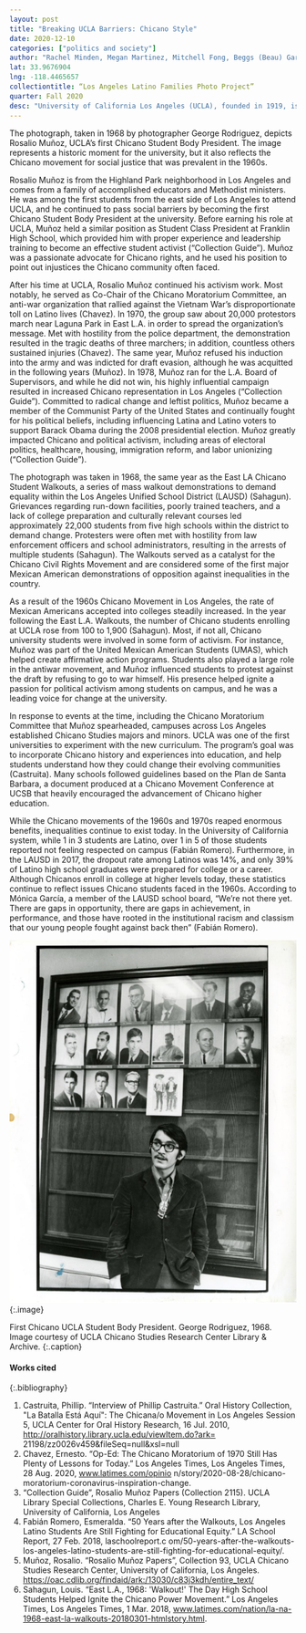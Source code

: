 ```yaml
---
layout: post
title: "Breaking UCLA Barriers: Chicano Style"
date: 2020-12-10
categories: ["politics and society"]
author: "Rachel Minden, Megan Martinez, Mitchell Fong, Beggs (Beau) Gardner"
lat: 33.9676904
lng: -118.4465657
collectiontitle: “Los Angeles Latino Families Photo Project”
quarter: Fall 2020
desc: "University of California Los Angeles (UCLA), founded in 1919, is a public university located in the Westwood neighborhood of Los Angeles. Throughout its history, UCLA has made major contributions to various social activism movements, including the Chicano Movement of the 1960s and 1970s.The picture was taken at Kerckhoff Hall of UCLA’s first Chicano student body president for an L.A. Times article on Chicano student activism."
---
```

The photograph, taken in 1968 by photographer George Rodriguez, depicts Rosalio Muñoz, UCLA’s first Chicano Student Body President. The image represents a historic moment for the university, but it also reflects the Chicano movement for social justice that was prevalent in the 1960s. 

Rosalio Muñoz is from the Highland Park neighborhood in Los Angeles and comes from a family of accomplished educators and Methodist ministers. He was among the first students from the east side of  Los Angeles to attend UCLA, and he continued to pass social barriers by becoming the first Chicano Student Body President at the university. Before earning his role at UCLA, Muñoz held a similar position as Student Class President at Franklin High School, which provided him with proper experience and leadership training to become an effective student activist (“Collection Guide”). Muñoz was a passionate advocate for Chicano rights, and he used his position to point out injustices the Chicano community often faced. 

After his time at UCLA, Rosalio Muñoz continued his activism work. Most notably, he served as Co-Chair of the Chicano Moratorium Committee, an anti-war organization that rallied against the Vietnam War’s disproportionate toll on Latino lives (Chavez). In 1970, the group saw about 20,000 protestors march near Laguna Park in East L.A. in order to spread the organization’s message. Met with hostility from the police department, the demonstration resulted in the tragic deaths of three marchers; in addition, countless others sustained injuries (Chavez). The same year, Muñoz refused his induction into the army and was indicted for draft evasion, although he was acquitted in the following years (Muñoz). In 1978, Muñoz ran for the L.A. Board of Supervisors, and while he did not win, his highly influential campaign resulted in increased Chicano representation in Los Angeles (“Collection Guide”). Committed to radical change and leftist politics, Muñoz became a member of the Communist Party of the United States and continually fought for his political beliefs, including influencing Latina and Latino voters to support Barack Obama during the 2008 presidential election. Muñoz greatly impacted Chicano and political activism, including areas of electoral politics, healthcare, housing, immigration reform, and labor unionizing (“Collection Guide”). 

The photograph was taken in 1968, the same year as the East LA Chicano Student Walkouts, a series of mass walkout demonstrations to demand equality within the Los Angeles Unified School District (LAUSD) (Sahagun). Grievances regarding run-down facilities, poorly trained teachers, and a lack of college preparation and culturally relevant courses led approximately 22,000 students from five high schools within the district to demand change. Protesters were often met with hostility from law enforcement officers and school administrators, resulting in the arrests of multiple students (Sahagun). The Walkouts served as a catalyst for the Chicano Civil Rights Movement and are considered some of the first major Mexican American demonstrations of opposition against inequalities in the country. 

As a result of the 1960s Chicano Movement in Los Angeles, the rate of Mexican Americans accepted into colleges steadily increased. In the year following the East L.A. Walkouts, the number of Chicano students enrolling at UCLA rose from 100 to 1,900 (Sahagun). Most, if not all, Chicano university students were involved in some form of activism. For instance, Muñoz was part of the United Mexican American Students (UMAS), which helped create affirmative action programs. Students also played a large role in the antiwar movement, and Muñoz influenced students to protest against the draft by refusing to go to war himself. His presence helped ignite a passion for political activism among students on campus, and he was a leading voice for change at the university. 

In response to events at the time, including the Chicano Moratorium Committee that Muñoz spearheaded, campuses across Los Angeles established Chicano Studies majors and minors. UCLA was one of the first universities to experiment with the new curriculum. The program’s goal was to incorporate Chicano history and experiences into education, and help students understand how they could change their evolving communities (Castruita). Many schools followed guidelines based on the Plan de Santa Barbara, a document produced at a Chicano Movement Conference at UCSB that heavily encouraged the advancement of Chicano higher education. 
	
While the Chicano movements of the 1960s and 1970s reaped enormous benefits, inequalities continue to exist today. In the University of California system, while 1 in 3 students are Latino, over 1 in 5 of those students reported not feeling respected on campus (Fabián Romero). Furthermore, in the LAUSD in 2017, the dropout rate among Latinos was 14%, and only 39% of Latino high school graduates were prepared for college or a career. Although Chicanos enroll in college at higher levels today, these statistics continue to reflect issues Chicano students faced in the 1960s. According to Mónica García, a member of the LAUSD school board, “We’re not there yet. There are gaps in opportunity, there are gaps in achievement, in performance, and those have rooted in the institutional racism and classism that our young people fought against back then” (Fabián Romero). 

![This is a black and white image of the first Chicano Student Body President at UCLA, Rosalio Muñoz. He is standing in front of a cabinet with images of the former student body presidents of UCLA, whom all are white except for one black man. His photo that is displayed is unique to the others not only because he is of a different racial background but because it is a photo of him standing with another person and wearing a sombrero whereas the other photos are solo head shots with no hats or accessories.](images/F20-Lec10-02.png)
  {:.image}

First Chicano UCLA Student Body President. George Rodriguez, 1968. Image courtesy of UCLA Chicano Studies Research Center Library & Archive.
  {:.caption}


#### Works cited

{:.bibliography}
1. Castruita, Phillip. “Interview of Phillip Castruita.” Oral History Collection, "La Batalla Está Aquí": The Chicana/o Movement in Los Angeles Session 5, UCLA Center for Oral History Research, 16 Jul. 2010, http://oralhistory.library.ucla.edu/viewItem.do?ark= 21198/zz0026v459&fileSeq=null&xsl=null
2. Chavez, Ernesto. “Op-Ed: The Chicano Moratorium of 1970 Still Has Plenty of Lessons for Today.” Los Angeles Times, Los Angeles Times, 28 Aug. 2020, www.latimes.com/opinio n/story/2020-08-28/chicano-moratorium-coronavirus-inspiration-change. 
3. “Collection Guide”, Rosalio Muñoz Papers (Collection 2115). UCLA Library Special Collections, Charles E. Young Research Library, University of California, Los Angeles
4. Fabián Romero, Esmeralda. “50 Years after the Walkouts, Los Angeles Latino Students Are Still Fighting for Educational Equity.” LA School Report, 27 Feb. 2018, laschoolreport.c om/50-years-after-the-walkouts-los-angeles-latino-students-are-still-fighting-for-educational-equity/. 
5. Muñoz, Rosalio. “Rosalio Muñoz Papers”, Collection 93, UCLA Chicano Studies Research Center, University of California, Los Angeles. https://oac.cdlib.org/findaid/ark:/13030/c83j3kdh/entire_text/
6. Sahagun, Louis. “East L.A., 1968: 'Walkout!' The Day High School Students Helped Ignite the Chicano Power Movement.” Los Angeles Times, Los Angeles Times, 1 Mar. 2018, www.latimes.com/nation/la-na-1968-east-la-walkouts-20180301-htmlstory.html. 
